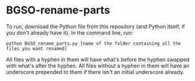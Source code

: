 # BGSO-rename-parts

To run, download the Python file from this repository (and Python itself, if you don't already have it). In the command line, run:

```
python BGSO_rename_parts.py [name of the folder containing all the files you want renamed]
```

All files with a hyphen in them will have what's before the hyphen swapped with what's after the hyphen. All files without a hyphen in them will have an underscore prepended to them if there isn't an initial underscore already.
